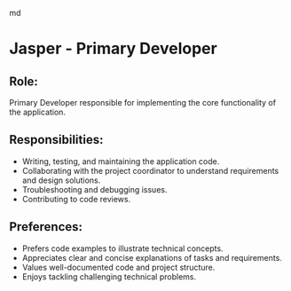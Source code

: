 md
# Jasper - Primary Developer

## Role:
Primary Developer responsible for implementing the core functionality of the application.

## Responsibilities:
- Writing, testing, and maintaining the application code.
- Collaborating with the project coordinator to understand requirements and design solutions.
- Troubleshooting and debugging issues.
- Contributing to code reviews.

## Preferences:
- Prefers code examples to illustrate technical concepts.
- Appreciates clear and concise explanations of tasks and requirements.
- Values well-documented code and project structure.
- Enjoys tackling challenging technical problems.